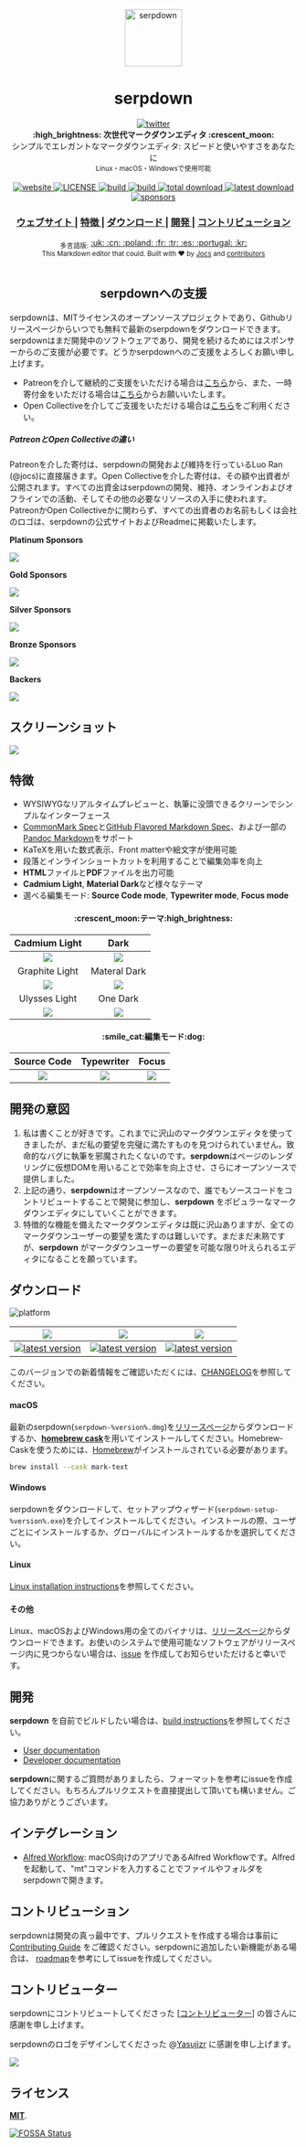 <p align="center"><img src="../../static/logo-small.png" alt="serpdown" width="100" height="100"></p>

<h1 align="center">serpdown</h1>

<div align="center">
  <a href="https://twitter.com/intent/tweet?via=serpdownme&url=https://github.com/serpdown/serpdown/&text=What%20do%20you%20want%20to%20say%20to%20app?&hashtags=happyserpdown">
    <img src="https://img.shields.io/twitter/url/https/github.com/serpdown/serpdown.svg?style=for-the-badge" alt="twitter">
  </a>
</div>
<div align="center">
  <strong>:high_brightness: 次世代マークダウンエディタ :crescent_moon:</strong><br>
  シンプルでエレガントなマークダウンエディタ: スピードと使いやすさをあなたに<br>
  <sub>Linux・macOS・Windowsで使用可能</sub>
</div>

<br>

<div align="center">
  <!-- Version -->
  <a href="https://serpdown.github.io/website">
    <img src="https://badge.fury.io/gh/jocs%2Fserpdown.svg" alt="website">
  </a>
  <!-- License -->
  <a href="LICENSE">
    <img src="https://img.shields.io/github/license/serpdown/serpdown.svg" alt="LICENSE">
  </a>
  <!-- Build Status -->
  <a href="https://travis-ci.org/serpdown/serpdown/">
    <img src="https://travis-ci.org/serpdown/serpdown.svg?branch=master" alt="build">
  </a>
  <a href="https://ci.appveyor.com/project/serpdown/serpdown/branch/master">
    <img src="https://ci.appveyor.com/api/projects/status/l4gxgydj0i95hmxg/branch/master?svg=true" alt="build">
  </a>
  <!-- Downloads total -->
  <a href="https://github.com/serpdown/serpdown/releases">
    <img src="https://img.shields.io/github/downloads/serpdown/serpdown/total.svg" alt="total download">
  </a>
  <!-- Downloads latest release -->
  <a href="https://github.com/serpdown/serpdown/releases/latest">
    <img src="https://img.shields.io/github/downloads/serpdown/serpdown/v0.17.1/total.svg" alt="latest download">
  </a>
  <!-- sponsors -->
  <a href="https://opencollective.com/serpdown">
    <img src="https://opencollective.com/serpdown/tiers/silver-sponsors/badge.svg?label=SilverSponsors&color=brightgreen" alt="sponsors">
  </a>
</div>

<div align="center">
  <h3>
    <a href="https://github.com/serpdown/serpdown">
      ウェブサイト
    </a>
    <span> | </span>
    <a href="#features">
      特徴
    </a>
    <span> | </span>
    <a href="#download">
      ダウンロード
    </a>
    <span> | </span>
    <a href="#development">
      開発
    </a>
    <span> | </span>
    <a href="#contribution">
      コントリビューション
    </a>
  </h3>
</div>

<div align="center">
  <sub>多言語版:</sub>
  <a href="../../README.md">
    <span>:uk:</span>
  </a>
  <a href="zh_cn.md">
    <span>:cn:</span>
  </a>
  <a href="pl.md">
    <span>:poland:</span>
  </a>
  <a href="french.md">
    <span>:fr:</span>
  </a>
  <a href="tr.md">
    <span>:tr:</span>
  </a>
  <a href="spanish.md">
    <span>:es:</span>
  </a>
  <a href="pt.md">
    <span>:portugal:</span>
  </a>
  <a href="ko.md">
    <span>:kr:</span>
  </a>
</div>

<div align="center">
  <sub>This Markdown editor that could. Built with ❤︎ by
    <a href="https://github.com/Jocs">Jocs</a> and
    <a href="https://github.com/serpdown/serpdown/graphs/contributors">
      contributors
    </a>
  </sub>
</div>

<br />

<h2 align="center">serpdownへの支援</h2>

serpdownは、MITライセンスのオープンソースプロジェクトであり、Githubリリースページからいつでも無料で最新のserpdownをダウンロードできます。serpdownはまだ開発中のソフトウェアであり、開発を続けるためにはスポンサーからのご支援が必要です。どうかserpdownへのご支援をよろしくお願い申し上げます。

- Patreonを介して継続的ご支援をいただける場合は[こちら](https://www.patreon.com/ranluo)から、また、一時寄付金をいただける場合は[こちら](https://github.com/Jocs/sponsor.me)からお願いいたします。
- Open Collectiveを介してご支援をいただける場合は[こちら](https://opencollective.com/serpdown)をご利用ください。

##### PatreonとOpen Collectiveの違い

Patreonを介した寄付は、serpdownの開発および維持を行っているLuo Ran (@jocs)に直接届きます。Open Collectiveを介した寄付は、その額や出資者が公開されます。すべての出資金はserpdownの開発、維持、オンラインおよびオフラインでの活動、そしてその他の必要なリソースの入手に使われます。PatreonかOpen Collectiveかに関わらず、すべての出資者のお名前もしくは会社のロゴは、serpdownの公式サイトおよびReadmeに掲載いたします。

**Platinum Sponsors**

<a href="https://opencollective.com/serpdown#platinum-sponsors">
 <img src="https://opencollective.com/serpdown/tiers/platinum-sponsors.svg?avatarHeight=36&width=600">
</a>

**Gold Sponsors**

<a href="https://opencollective.com/serpdown#platinum-sponsors">
  <img src="https://opencollective.com/serpdown/tiers/gold-sponsors.svg?avatarHeight=36&width=600">
</a>

**Silver Sponsors**

<a href="https://opencollective.com/serpdown#platinum-sponsors">
  <img src="https://opencollective.com/serpdown/tiers/silver-sponsors.svg?avatarHeight=36&width=600">
</a>

**Bronze Sponsors**

<a href="https://opencollective.com/serpdown#platinum-sponsors">
  <img src="https://opencollective.com/serpdown/tiers/bronze-sponsors.svg?avatarHeight=36&width=600">
</a>

**Backers**

<a href="https://opencollective.com/serpdown#backers">
  <img src="https://opencollective.com/serpdown/tiers/backer.svg?avatarHeight=36&width=600">
</a>

## スクリーンショット

![](../../docs/serpdown.png?raw=true)

<h2 id="features">特徴</h2>

- WYSIWYGなリアルタイムプレビューと、執筆に没頭できるクリーンでシンプルなインターフェース
- [CommonMark Spec](https://spec.commonmark.org/0.29/)と[GitHub Flavored Markdown Spec](https://github.github.com/gfm/)、および一部の[Pandoc Markdown](https://pandoc.org/MANUAL.html#pandocs-markdown)をサポート
- KaTeXを用いた数式表示、Front matterや絵文字が使用可能
- 段落とインラインショートカットを利用することで編集効率を向上
- **HTML**ファイルと**PDF**ファイルを出力可能
- **Cadmium Light**, **Material Dark**など様々なテーマ
- 選べる編集モード: **Source Code mode**, **Typewriter mode**, **Focus mode**

<h4 align="center">:crescent_moon:テーマ:high_brightness:</h4>

| Cadmium Light                                           | Dark                                                  |
|:-------------------------------------------------------:|:-----------------------------------------------------:|
| ![](../../docs/themeImages/cadmium-light.png?raw=true)  | ![](../../docs/themeImages/dark.png?raw=true)         |
| Graphite Light                                          | Materal Dark                                          |
| ![](../../docs/themeImages/graphite-light.png?raw=true) | ![](../../docs/themeImages/materal-dark.png?raw=true) |
| Ulysses Light                                           | One Dark                                              |
| ![](../../docs/themeImages/ulysses-light.png?raw=true)  | ![](../../docs/themeImages/one-dark.png?raw=true)     |

<h4 align="center">:smile_cat:編集モード:dog:</h4>

| Source Code                | Typewriter                     | Focus                     |
|:--------------------------:|:------------------------------:|:-------------------------:|
| ![](../../docs/source.gif) | ![](../../docs/typewriter.gif) | ![](../../docs/focus.gif) |

## 開発の意図

1. 私は書くことが好きです。これまでに沢山のマークダウンエディタを使ってきましたが、まだ私の要望を完璧に満たすものを見つけられていません。致命的なバグに執筆を邪魔されたくないのです。**serpdown**はページのレンダリングに仮想DOMを用いることで効率を向上させ、さらにオープンソースで提供しました。
2. 上記の通り、**serpdown**はオープンソースなので、誰でもソースコードをコントリビュートすることで開発に参加し、**serpdown** をポピュラーなマークダウンエディタにしていくことができます。
3. 特徴的な機能を備えたマークダウンエディタは既に沢山ありますが、全てのマークダウンユーザーの要望を満たすのは難しいです。まだまだ未熟ですが、**serpdown** がマークダウンユーザーの要望を可能な限り叶えられるエディタになることを願っています。

<h2 id="download">ダウンロード</h2>

![platform](https://img.shields.io/static/v1.svg?label=Platform&message=Linux-64%20|%20macOS-64%20|%20Win-32%20|%20Win-64&style=for-the-badge)

| ![]( https://github.com/ryanoasis/nerd-fonts/wiki/screenshots/v1.0.x/mac-pass-sm.png)                                                                                                             | ![]( https://github.com/ryanoasis/nerd-fonts/wiki/screenshots/v1.0.x/windows-pass-sm.png)                                                                                                                     | ![]( https://github.com/ryanoasis/nerd-fonts/wiki/screenshots/v1.0.x/linux-pass-sm.png)                                                                                                                                   |
|:-------------------------------------------------------------------------------------------------------------------------------------------------------------------------------------------------:|:-------------------------------------------------------------------------------------------------------------------------------------------------------------------------------------------------------------:|:-------------------------------------------------------------------------------------------------------------------------------------------------------------------------------------------------------------------------:|
| [![latest version](https://img.shields.io/github/downloads/serpdown/serpdown/latest/serpdown-x64.dmg.svg)](https://github.com/serpdown/serpdown/releases/download/v0.17.1/serpdown-x64.dmg) | [![latest version](https://img.shields.io/github/downloads/serpdown/serpdown/latest/serpdown-setup.exe.svg)](https://github.com/serpdown/serpdown/releases/download/v0.17.1/serpdown-setup.exe) | [![latest version](https://img.shields.io/github/downloads/serpdown/serpdown/latest/serpdown-x86_64.AppImage.svg)](https://github.com/serpdown/serpdown/releases/download/v0.17.1/serpdown-x86_64.AppImage) |

このバージョンでの新着情報をご確認いただくには、[CHANGELOG](../../.github/CHANGELOG.md)を参照してください。

#### macOS

最新のserpdown(`serpdown-%version%.dmg`)を[リリースページ](https://github.com/serpdown/serpdown/releases/latest)からダウンロードするか、[**homebrew cask**](https://github.com/caskroom/homebrew-cask)を用いてインストールしてください。Homebrew-Caskを使うためには、[Homebrew](https://brew.sh/)がインストールされている必要があります。

```bash
brew install --cask mark-text
```

#### Windows

serpdownをダウンロードして、セットアップウィザード(`serpdown-setup-%version%.exe`)を介してインストールしてください。インストールの際、ユーザごとにインストールするか、グローバルにインストールするかを選択してください。

#### Linux

[Linux installation instructions](../../docs/LINUX.md)を参照してください。

#### その他

Linux、macOSおよびWindows用の全てのバイナリは、[リリースページ](https://github.com/serpdown/serpdown/releases/latest)からダウンロードできます。お使いのシステムで使用可能なソフトウェアがリリースページ内に見つからない場合は、[issue](https://github.com/serpdown/serpdown/issues) を作成してお知らせいただけると幸いです。

<h2 id="development">開発</h2>

**serpdown** を自前でビルドしたい場合は、[build instructions](../../docs/dev/BUILD.md)を参照してください。

- [User documentation](../../docs/README.md)
- [Developer documentation](../../docs/dev/README.md)

**serpdown**に関するご質問がありましたら、フォーマットを参考にissueを作成してください。もちろんプルリクエストを直接提出して頂いても構いません。ご協力ありがとうございます。

## インテグレーション

- [Alfred Workflow](http://www.packal.org/workflow/mark-text): macOS向けのアプリであるAlfred Workflowです。Alfredを起動して、"mt"コマンドを入力することでファイルやフォルダをserpdownで開きます。

<h2 id="contribution">コントリビューション</h2>

serpdownは開発の真っ最中です、プルリクエストを作成する場合は事前に [Contributing Guide](../../CONTRIBUTING.md) をご確認ください。serpdownに追加したい新機能がある場合は、 [roadmap](https://github.com/serpdown/serpdown/projects)を参考にしてissueを作成してください。

## コントリビューター

serpdownにコントリビュートしてくださった [[コントリビューター](https://github.com/serpdown/serpdown/graphs/contributors)] の皆さんに感謝を申し上げます。

serpdownのロゴをデザインしてくださった @[Yasujizr](https://github.com/Yasujizr) に感謝を申し上げます。

<a href="https://github.com/serpdown/serpdown/graphs/contributors"><img src="https://opencollective.com/serpdown/contributors.svg?width=890" /></a>

## ライセンス

[**MIT**](../../LICENSE).

[![FOSSA Status](https://app.fossa.io/api/projects/git%2Bgithub.com%2Fserpdown%2Fserpdown.svg?type=large)](https://app.fossa.io/projects/git%2Bgithub.com%2Fserpdown%2Fserpdown?ref=badge_large)
